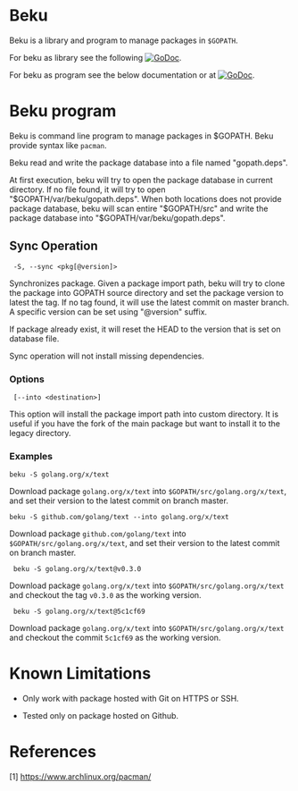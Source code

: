 # Beku

Beku is a library and program to manage packages in `$GOPATH`.

For beku as library see the following
[![GoDoc](https://godoc.org/github.com/shuLhan/beku?status.svg)](https://godoc.org/github.com/shuLhan/beku).

For beku as program see the below documentation or at
[![GoDoc](https://godoc.org/github.com/shuLhan/beku/cmd/beku?status.svg)](https://godoc.org/github.com/shuLhan/beku/cmd/beku).


# Beku program

Beku is command line program to manage packages in $GOPATH. Beku provide
syntax like `pacman`.

Beku read and write the package database into a file named "gopath.deps".

At first execution, beku will try to open the package database in current
directory. If no file found, it will try to open
"$GOPATH/var/beku/gopath.deps". When both locations does not provide
package database, beku will scan entire "$GOPATH/src" and write the
package database into "$GOPATH/var/beku/gopath.deps".

## Sync Operation

     -S, --sync <pkg[@version]>

Synchronizes package. Given a package import path, beku will try to clone
the package into GOPATH source directory and set the package version to
latest the tag. If no tag found, it will use the latest commit on master
branch. A specific version can be set using "@version" suffix.

If package already exist, it will reset the HEAD to the version that is set
on database file.

Sync operation will not install missing dependencies.

### Options

     [--into <destination>]

This option will install the package import path into custom directory.
It is useful if you have the fork of the main package but want to install
it to the legacy directory.

### Examples

	beku -S golang.org/x/text

Download package `golang.org/x/text` into `$GOPATH/src/golang.org/x/text`,
and set their version to the latest commit on branch master.

	beku -S github.com/golang/text --into golang.org/x/text

Download package `github.com/golang/text` into
`$GOPATH/src/golang.org/x/text`, and set their version to the latest commit
on branch master.

     beku -S golang.org/x/text@v0.3.0

Download package `golang.org/x/text` into `$GOPATH/src/golang.org/x/text`
and checkout the tag `v0.3.0` as the working version.

     beku -S golang.org/x/text@5c1cf69

Download package `golang.org/x/text` into `$GOPATH/src/golang.org/x/text`
and checkout the commit `5c1cf69` as the working version.


# Known Limitations

* Only work with package hosted with Git on HTTPS or SSH.

* Tested only on package hosted on Github.


# References

[1] https://www.archlinux.org/pacman/
